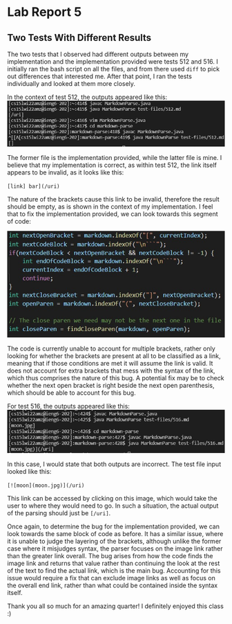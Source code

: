 # Lab Report 5

## Two Tests With Different Results
The two tests that I observed had different outputs between my implementation and the implementation provided were tests 512 and 516. I initially ran the bash script on all the files, and from there used `diff` to pick out differences that interested me. After that point, I ran the tests individually and looked at them more closely.

In the context of test 512, the outputs appeared like this:
![Test 512](Test512.jpg)

The former file is the implementation provided, while the latter file is mine. I believe that my implementation is correct, as within test 512, the link itself appears to be invalid, as it looks like this:

`[link] bar](/uri)`

The nature of the brackets cause this link to be invalid, therefore the result should be empty, as is shown in the context of my implementation. I feel that to fix the implementation provided, we can look towards this segment of code:

![Fix 512](Fix512.jpg)

The code is currently unable to account for multiple brackets, rather only looking for whether the brackets are present at all to be classified as a link, meaning that if those conditions are met it will assume the link is valid. It does not account for extra brackets that mess with the syntax of the link, which thus comprises the nature of this bug. A potential fix may be to check whether the next open bracket is right beside the next open parenthesis, which should be able to account for this bug.

For test 516, the outputs appeared like this:
![Test 516](Test516.jpg)

In this case, I would state that both outputs are incorrect. The test file input looked like this:

`[![moon](moon.jpg)](/uri)`

This link can be accessed by clicking on this image, which would take the user to where they would need to go. In such a situation, the actual output of the parsing should just be `[/uri]`.

Once again, to determine the bug for the implementation provided, we can look towards the same block of code as before. It has a similar issue, where it is unable to judge the layering of the brackets, although unlike the former case where it misjudges syntax, the parser focuses on the image link rather than the greater link overall. The bug arises from how the code finds the image link and returns that value rather than continuing the look at the rest of the text to find the actual link, which is the main bug. Accounting for this issue would require a fix that can exclude image links as well as focus on the overall end link, rather than what could be contained inside the syntax itself.

Thank you all so much for an amazing quarter! I definitely enjoyed this class :)